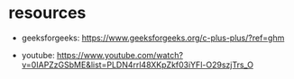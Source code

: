 # resources

* geeksforgeeks: https://www.geeksforgeeks.org/c-plus-plus/?ref=ghm


* youtube: https://www.youtube.com/watch?v=0IAPZzGSbME&list=PLDN4rrl48XKpZkf03iYFl-O29szjTrs_O
